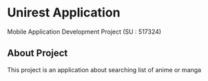 # Unirest Application

Mobile Application Development Project (SU : 517324)

## About Project

This project is an application about searching list of anime or manga 

